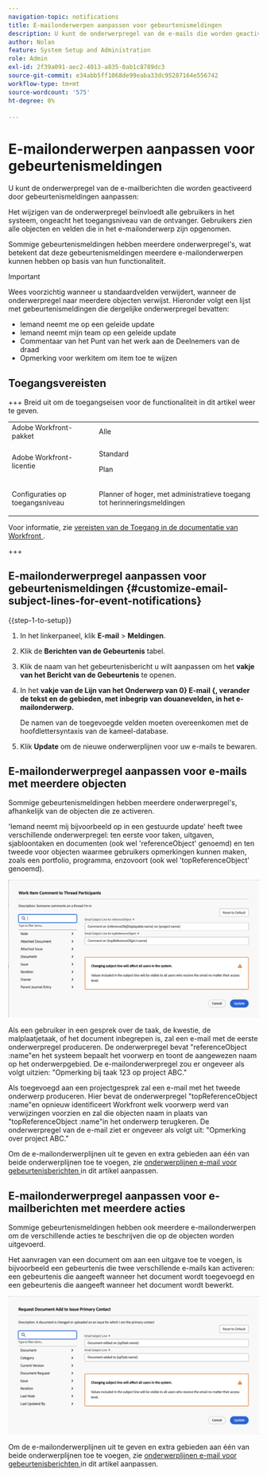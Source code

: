 ```yaml
---
navigation-topic: notifications
title: E-mailonderwerpen aanpassen voor gebeurtenismeldingen
description: U kunt de onderwerpregel van de e-mails die worden geactiveerd door gebeurtenismeldingen aanpassen.
author: Nolan
feature: System Setup and Administration
role: Admin
exl-id: 2f39a091-aec2-4013-a835-0ab1c8789dc3
source-git-commit: e34abb5ff1068de99eaba33dc95287164e556742
workflow-type: tm+mt
source-wordcount: '575'
ht-degree: 0%

---
```


# E-mailonderwerpen aanpassen voor gebeurtenismeldingen

U kunt de onderwerpregel van de e-mailberichten die worden geactiveerd door gebeurtenismeldingen aanpassen:

Het wijzigen van de onderwerpregel beïnvloedt alle gebruikers in het systeem, ongeacht het toegangsniveau van de ontvanger. Gebruikers zien alle objecten en velden die in het e-mailonderwerp zijn opgenomen.

Sommige gebeurtenismeldingen hebben meerdere onderwerpregel&#39;s, wat betekent dat deze gebeurtenismeldingen meerdere e-mailonderwerpen kunnen hebben op basis van hun functionaliteit.

>[!IMPORTANT]
>
>Wees voorzichtig wanneer u standaardvelden verwijdert, wanneer de onderwerpregel naar meerdere objecten verwijst. Hieronder volgt een lijst met gebeurtenismeldingen die dergelijke onderwerpregel bevatten:
>
>* Iemand neemt me op een geleide update
>* Iemand neemt mijn team op een geleide update
>* Commentaar van het Punt van het werk aan de Deelnemers van de draad
>* Opmerking voor werkitem om item toe te wijzen
>

## Toegangsvereisten

+++ Breid uit om de toegangseisen voor de functionaliteit in dit artikel weer te geven.

<table style="table-layout:auto"> 
 <col> 
 </col> 
 <col> 
 </col> 
 <tbody> 
  <tr> 
   <td role="rowheader">Adobe Workfront-pakket</td> 
   <td>Alle</td> 
  </tr> 
  <tr> 
   <td role="rowheader">Adobe Workfront-licentie</td> 
   <td>
   <p>Standard</p>
   <p>Plan</p>
   </td> 
  </tr> 
  <tr> 
   <td role="rowheader">Configuraties op toegangsniveau</td> 
   <td> <p>Planner of hoger, met administratieve toegang tot herinneringsmeldingen</p> </td> 
  </tr> 
 </tbody> 
</table>

Voor informatie, zie [ vereisten van de Toegang in de documentatie van Workfront ](/help/quicksilver/administration-and-setup/add-users/access-levels-and-object-permissions/access-level-requirements-in-documentation.md).

+++

## E-mailonderwerpregel aanpassen voor gebeurtenismeldingen {#customize-email-subject-lines-for-event-notifications}

{{step-1-to-setup}}

1. In het linkerpaneel, klik **E-mail** > **Meldingen**.

1. Klik de **Berichten van de Gebeurtenis** tabel.
1. Klik de naam van het gebeurtenisbericht u wilt aanpassen om het **vakje van het Bericht van de Gebeurtenis** te openen.
1. In het **vakje van de Lijn van het Onderwerp van 0} E-mail {, verander de tekst en de gebieden, met inbegrip van douanevelden, in het e-mailonderwerp.**

   De namen van de toegevoegde velden moeten overeenkomen met de hoofdlettersyntaxis van de kameel-database. <!--For more information about how our objects and their fields are named in the Workfront database, see the [Adobe Workfront API](../../../wf-api/workfront-api.md).-->

1. Klik **Update** om de nieuwe onderwerplijnen voor uw e-mails te bewaren.

## E-mailonderwerpregel aanpassen voor e-mails met meerdere objecten

Sommige gebeurtenismeldingen hebben meerdere onderwerpregel&#39;s, afhankelijk van de objecten die ze activeren.

&#39;Iemand neemt mij bijvoorbeeld op in een gestuurde update&#39; heeft twee verschillende onderwerpregel: ten eerste voor taken, uitgaven, sjabloontaken en documenten (ook wel &#39;referenceObject&#39; genoemd) en ten tweede voor objecten waarmee gebruikers opmerkingen kunnen maken, zoals een portfolio, programma, enzovoort (ook wel &#39;topReferenceObject&#39; genoemd).

![ Gebeurtenis niet veelvoudige onderwerplijnen ](assets/ev-multiple-subject.png)

Als een gebruiker in een gesprek over de taak, de kwestie, de malplaatjetaak, of het document inbegrepen is, zal een e-mail met de eerste onderwerpregel produceren. De onderwerpregel bevat &quot;referenceObject :name&quot;en het systeem bepaalt het voorwerp en toont de aangewezen naam op het onderwerpgebied. De e-mailonderwerpregel zou er ongeveer als volgt uitzien: &quot;Opmerking bij taak 123 op project ABC.&quot;

Als toegevoegd aan een projectgesprek zal een e-mail met het tweede onderwerp produceren. Hier bevat de onderwerpregel &quot;topReferenceObject :name&quot;en opnieuw identificeert Workfront welk voorwerp werd van verwijzingen voorzien en zal die objecten naam in plaats van &quot;topReferenceObject :name&quot;in het onderwerp terugkeren. De onderwerpregel van de e-mail ziet er ongeveer als volgt uit: &quot;Opmerking over project ABC.&quot;

Om de e-mailonderwerplijnen uit te geven en extra gebieden aan één van beide onderwerplijnen toe te voegen, zie [ onderwerplijnen e-mail voor gebeurtenisberichten ](#customize-email-subject-lines-for-event-notifications) in dit artikel aanpassen.

## E-mailonderwerpregel aanpassen voor e-mailberichten met meerdere acties

Sommige gebeurtenismeldingen hebben ook meerdere e-mailonderwerpen om de verschillende acties te beschrijven die op de objecten worden uitgevoerd.

Het aanvragen van een document om aan een uitgave toe te voegen, is bijvoorbeeld een gebeurtenis die twee verschillende e-mails kan activeren: een gebeurtenis die aangeeft wanneer het document wordt toegevoegd en een gebeurtenis die aangeeft wanneer het document wordt bewerkt.



![ Gebeurtenis niet veelvoudige onderwerplijnen ](assets/Ev-not-mult-subj-lines.png)

Om de e-mailonderwerplijnen uit te geven en extra gebieden aan één van beide onderwerplijnen toe te voegen, zie [ onderwerplijnen e-mail voor gebeurtenisberichten ](#customize-email-subject-lines-for-event-notifications) in dit artikel aanpassen.
